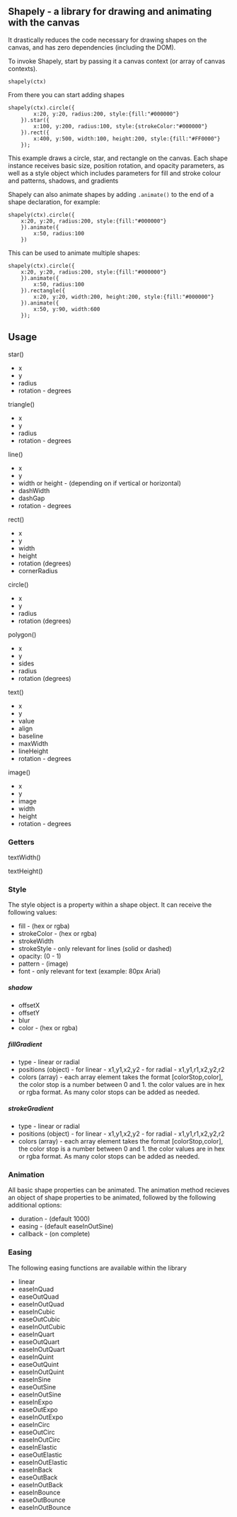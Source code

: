 ## Shapely - a library for drawing and animating with the canvas ##

It drastically reduces the code necessary for drawing shapes on the canvas, and has zero dependencies (including the DOM).

To invoke Shapely, start by passing it a canvas context (or array of canvas contexts).

`shapely(ctx)`

From there you can start adding shapes

```
shapely(ctx).circle({
		x:20, y:20, radius:200, style:{fill:"#000000"}
	}).star({
		x:100, y:200, radius:100, style:{strokeColor:"#000000"}
	}).rect({
		x:400, y:500, width:100, height:200, style:{fill:"#FF0000"}
	});
```

This example draws a circle, star, and rectangle on the canvas. Each shape instance receives basic size, position rotation, and opacity parameters, as well as a style object which includes parameters for fill and stroke colour and patterns, shadows, and gradients

Shapely can also animate shapes by adding `.animate()` to the end of a shape declaration, for example:
```
shapely(ctx).circle({
	x:20, y:20, radius:200, style:{fill:"#000000"}
	}).animate({
		x:50, radius:100
	})
```
This can be used to animate multiple shapes:
```
shapely(ctx).circle({
	x:20, y:20, radius:200, style:{fill:"#000000"}
	}).animate({
		x:50, radius:100
	}).rectangle({
		x:20, y:20, width:200, height:200, style:{fill:"#000000"}
	}).animate({
		x:50, y:90, width:600
	});
```

## Usage ##


star()  
- x
- y
- radius
- rotation - degrees

triangle()  
- x
- y
- radius
- rotation - degrees

line()  
- x
- y
- width or height - (depending on if vertical or horizontal)
- dashWidth
- dashGap
- rotation - degrees

rect()  
- x
- y
- width
- height
- rotation (degrees)
- cornerRadius

circle()  
- x
- y
- radius
- rotation (degrees)

polygon()  
- x
- y
- sides
- radius
- rotation (degrees)

text()  
- x
- y
- value
- align
- baseline
- maxWidth
- lineHeight
- rotation - degrees

image()
- x
- y
- image
- width
- height
- rotation - degrees

### Getters ###

textWidth()

textHeight()

### Style ###

The style object is a property within a shape object. It can receive the following values:

- fill - (hex or rgba)
- strokeColor - (hex or rgba)
- strokeWidth
- strokeStyle - only relevant for lines (solid or dashed)
- opacity: (0 - 1)
- pattern - (image)
- font - only relevant for text (example: 80px Arial)

##### shadow #####

- offsetX
- offsetY
- blur
- color - (hex or rgba)

##### fillGradient #####

- type - linear or radial
- positions (object) - for linear - x1,y1,x2,y2
				   - for radial - x1,y1,r1,x2,y2,r2
- colors (array) - each array element takes the format [colorStop,color], the color stop is a number between 0 and 1. the color values are in hex or rgba format.
As many color stops can be added as needed.

##### strokeGradient #####

- type - linear or radial
- positions (object) - for linear - x1,y1,x2,y2
				   - for radial - x1,y1,r1,x2,y2,r2
- colors (array) - each array element takes the format [colorStop,color], the color stop is a number between 0 and 1. the color values are in hex or rgba format.
As many color stops can be added as needed.


### Animation ###

All basic shape properties can be animated.
The animation method recieves an object of shape properties to be animated, followed by the following additional options:
- duration - (default 1000)
- easing - (default easeInOutSine)
- callback - (on complete)

### Easing ###
The following easing functions are available within the library

- linear
- easeInQuad
- easeOutQuad
- easeInOutQuad
- easeInCubic
- easeOutCubic
- easeInOutCubic
- easeInQuart
- easeOutQuart
- easeInOutQuart
- easeInQuint
- easeOutQuint
- easeInOutQuint
- easeInSine
- easeOutSine
- easeInOutSine
- easeInExpo
- easeOutExpo
- easeInOutExpo
- easeInCirc
- easeOutCirc
- easeInOutCirc
- easeInElastic
- easeOutElastic
- easeInOutElastic
- easeInBack
- easeOutBack
- easeInOutBack
- easeInBounce
- easeOutBounce
- easeInOutBounce
